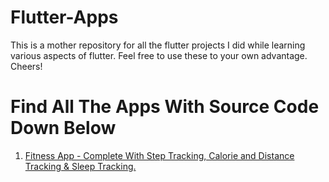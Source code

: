 # Flutter-Apps
This is a mother repository for all the flutter projects I did while learning various aspects of flutter. Feel free to use these to your own advantage. Cheers!

# Find All The Apps With Source Code Down Below

<ol> 
<li> <a href="https://github.com/sayam56/FitnessApp"> Fitness App - Complete With Step Tracking, Calorie and Distance Tracking & Sleep Tracking. </a></li>
</ol>
